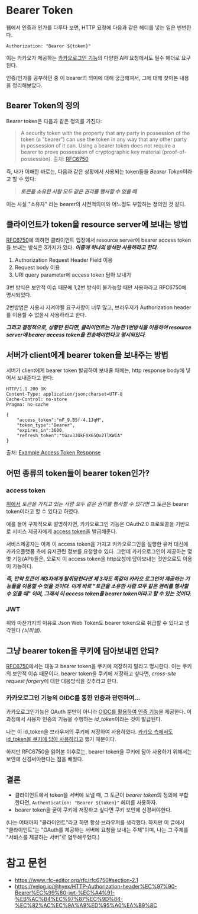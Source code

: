 # Bearer Token

웹에서 인증과 인가를 다루다 보면, HTTP 요청에 다음과 같은 헤더를 넣는 일은 빈번한다.

```
Authorization: "Bearer ${token}"
```

이는 카카오가 제공하는 [카카오로그인 기능](https://developers.kakao.com/docs/latest/ko/kakaologin/rest-api#logout-info)의 다양한 API 요청에서도 필수 헤더로 요구된다.

인증/인가를 공부하던 중 이 bearer의 의미에 대해 궁금해져서, 그에 대해 찾아본 내용을 정리해보았다.

## Bearer Token의 정의

Bearer token은 다음과 같은 정의를 가진다:

> A security token with the property that any party in possession of the token (a "bearer") can use the token in any way that any other party in possession of it can. Using a bearer token does not require a bearer to prove possession of cryptographic key material (proof-of-possession). 출처: [RFC6750](https://www.rfc-editor.org/rfc/rfc6750#section-1.2)

즉, 내가 이해한 바로는, 다음과 같은 상황에서 사용되는 token들을 *Bearer Token*이라고 할 수 있다:

> **_토큰을 소유한 사람 모두 같은 권리를 행사할 수 있을 때_**

이는 사실 "소유자" 라는 bearer의 사전적의미와 어느정도 부합하는 정의인 것 같다.

## 클라이언트가 token을 resource server에 보내는 방법

[RFC6750](https://www.rfc-editor.org/rfc/rfc6750#section-2.1)에 의하면 클라이언트 입장에서 resource server에 bearer access token을 보내는 방식은 3가지가 있다. **_이중에 하나의 방식만 사용하라고 한다._**

1. Authorization Request Header Field 이용
2. Request body 이용
3. URI query parameter에 access token 담아 보내기

3번 방식은 보안적 이슈 때문에 1,2번 방식이 불가능할 때만 사용하라고 RFC6750에 명시되있다.

2번방법은 사용시 지켜야될 요구사항이 너무 많고, 브라우저가 Authorization header를 이용할 수 없을시 사용하라고 한다.

**_그리고 결정적으로, 상황만 된다면, 클라이언트는 가능한 1번방식을 이용하여 resource server에 bearer access token을 전송해야한다고 명시되있다._**

## 서버가 client에게 bearer token을 보내주는 방법

서버가 client에게 bearer token 발급하여 보내줄 때에는, http response body에 넣어서 보내준다고 한다:

```
HTTP/1.1 200 OK
Content-Type: application/json;charset=UTF-8
Cache-Control: no-store
Pragma: no-cache

{
    "access_token":"mF_9.B5f-4.1JqM",
    "token_type":"Bearer",
    "expires_in":3600,
    "refresh_token":"tGzv3JOkF0XG5Qx2TlKWIA"
}
```

출처: [Example Access Token Response](https://www.rfc-editor.org/rfc/rfc6750#section-4)

## 어떤 종류의 token들이 bearer token인가?

### access token

[위에서](#bearer-token의-정의) _토큰을 가지고 있는 사람 모두 같은 권리를 행사할 수 있다면_ 그 토큰은 bearer token이라고 할 수 있다고 하였다.

예를 들어 구체적으로 설명하자면, 카카오로그인 기능은 OAuth2.0 프로토콜을 기반으로 서비스 제공자에게 [access token](https://developers.kakao.com/docs/latest/ko/kakaologin/rest-api#request-token)을 발급해준다.

서비스제공자는 이제 이 access token을 가지고 카카오로그인을 실행한 유저 대신에 카카오플랫폼 측에 유저관련 정보를 요청할수 있다. 그런데 카카오로그인이 제공하는 몇몇 기능(API)들은, 오로지 이 access token을 http요청에 담아보내는 것만으로도 이용이 가능하다.

**_즉, 만약 토큰이 제3자에게 탈취당한다면 제 3자도 똑같이 카카오 로그인이 제공하는 기능들을 이용할 수 있을 것이다. 이게 바로 "토큰을 소유한 사람 모두 같은 권리를 행사할 수 있을 때" 이며, 그래서 이 access token을 bearer token이라고 할 수 있는 것이다._**

### JWT

위와 마찬가지의 이유로 Json Web Token도 bearer token으로 취급할 수 있다고 생각한다 _(뇌피셜)_.

## 그냥 bearer token을 쿠키에 담아보내면 안되?

[RFC6750](https://www.rfc-editor.org/rfc/rfc6750#section-5.3)에서는 대놓고 bearer token을 쿠키에 저장하지 말라고 명시한다. 이는 쿠키의 보안적 이슈 때문이다. bearer token을 쿠키에 저장하고 싶다면, *cross-site request forgery*에 대한 대응방식을 갖추라고 한다.

### 카카오로그인 기능의 OIDC를 통한 인증과 관련하여...

카카오로그인기능은 OAuth 뿐만이 아니라 [OIDC를 활용하여 인증 기능](https://developers.kakao.com/docs/latest/ko/kakaologin/common#oidc)을 제공한다. 이 과정에서 사용자 인증의 기능을 수행하는 *id_token*이라는 것이 발급된다.

나는 이 id_token을 브라우저의 쿠키에 저장하여 사용하였다. [카카오 측에서도 id_token을 쿠키에 담아 사용하라고](https://devtalk.kakao.com/t/id-token/123122) 했기 때문이다.

하지만 RFC6750을 읽어본 이후로는, bearer token을 쿠키에 담아 사용하기 위해서는 보안에 신경써야한다는 점을 배웠다.

## 결론

- 클라이언트에서 token을 서버에 보낼 때, 그 토큰이 *bearer token*의 정의에 부합한다면, `Authentication: "Bearer ${token}"` 헤더를 사용하자.
- bearer token을 굳이 쿠키에 저장하고 싶다면 쿠키 보안에 신경써야한다.

(나는 여태까지 "클라이언트"라고 하면 항상 브라우저를 생각했다. 하지만 이 글에서 "클라이언트"는 "OAuth를 제공하는 서버에 요청을 보내는 주체"이며, 나는 그 주체를 "서비스를 제공하는 서버"로 염두해두었다.)

# 참고 문헌

- https://www.rfc-editor.org/rfc/rfc6750#section-2.1
- https://velog.io/@hyex/HTTP-Authorization-header%EC%97%90-Bearer%EC%99%80-jwt-%EC%A4%91-%EB%AC%B4%EC%97%87%EC%9D%84-%EC%82%AC%EC%9A%A9%ED%95%A0%EA%B9%8C
